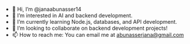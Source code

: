 - 👋 Hi, I’m @janaabunasser14
- 👀 I’m interested in AI and backend development. 
- 🌱 I’m currently learning Node.js, databases, and API development.
- 💞️ I’m looking to collaborate on backend development projects!
- 📫 How to reach me: You can email me at abunasserjana@gmail.com 

<!---
janaabunasser14/janaabunasser14 is a ✨ special ✨ repository because its `README.md` (this file) appears on your GitHub profile.
You can click the Preview link to take a look at your changes.
--->
